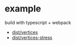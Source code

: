 # example
build with typescript + webpack

- [dist/vertices](https://jniac.github.io/three-point-text-helper/tests/examples/dist/vertices/)
- [dist/vertices-stress](https://jniac.github.io/three-point-text-helper/tests/examples/dist/vertices-stress/)
